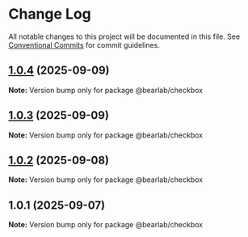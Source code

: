 # Change Log

All notable changes to this project will be documented in this file.
See [Conventional Commits](https://conventionalcommits.org) for commit guidelines.

## [1.0.4](https://github.com/hasanbala/ui-components/compare/@bearlab/checkbox@1.0.3...@bearlab/checkbox@1.0.4) (2025-09-09)

**Note:** Version bump only for package @bearlab/checkbox





## [1.0.3](https://github.com/hasanbala/ui-components/compare/@bearlab/checkbox@1.0.2...@bearlab/checkbox@1.0.3) (2025-09-09)

**Note:** Version bump only for package @bearlab/checkbox





## [1.0.2](https://github.com/hasanbala/ui-components/compare/@bearlab/checkbox@1.0.1...@bearlab/checkbox@1.0.2) (2025-09-08)

**Note:** Version bump only for package @bearlab/checkbox





## 1.0.1 (2025-09-07)

**Note:** Version bump only for package @bearlab/checkbox
